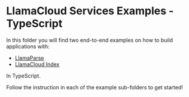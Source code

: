 # LlamaCloud Services Examples - TypeScript

In this folder you will find two end-to-end examples on how to build applications with:

- [LlamaParse](./parse/)
- [LlamaCloud Index](./index)

In TypeScript.

Follow the instruction in each of the example sub-folders to get started!
